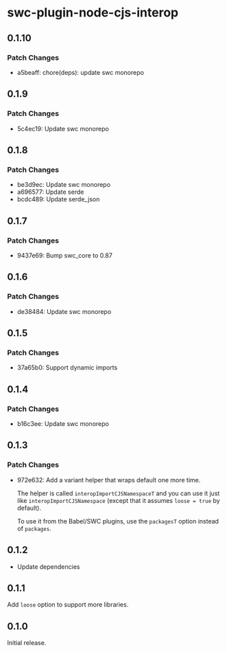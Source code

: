 # swc-plugin-node-cjs-interop

## 0.1.10

### Patch Changes

- a5beaff: chore(deps): update swc monorepo

## 0.1.9

### Patch Changes

- 5c4ec19: Update swc monorepo

## 0.1.8

### Patch Changes

- be3d9ec: Update swc monorepo
- a696577: Update serde
- bcdc489: Update serde_json

## 0.1.7

### Patch Changes

- 9437e69: Bump swc_core to 0.87

## 0.1.6

### Patch Changes

- de38484: Update swc monorepo

## 0.1.5

### Patch Changes

- 37a65b0: Support dynamic imports

## 0.1.4

### Patch Changes

- b16c3ee: Update swc monorepo

## 0.1.3

### Patch Changes

- 972e632: Add a variant helper that wraps default one more time.

  The helper is called `interopImportCJSNamespaceT` and you can use it just like `interopImportCJSNamespace`
  (except that it assumes `loose = true` by default).

  To use it from the Babel/SWC plugins, use the `packagesT` option instead of `packages`.

## 0.1.2

- Update dependencies

## 0.1.1

Add `loose` option to support more libraries.

## 0.1.0

Initial release.
